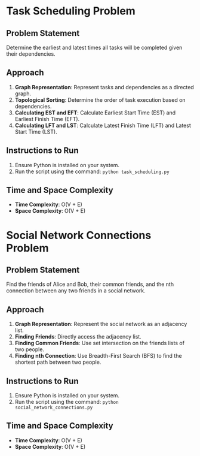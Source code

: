 # Task Scheduling Problem

## Problem Statement
Determine the earliest and latest times all tasks will be completed given their dependencies.

## Approach
1. **Graph Representation**: Represent tasks and dependencies as a directed graph.
2. **Topological Sorting**: Determine the order of task execution based on dependencies.
3. **Calculating EST and EFT**: Calculate Earliest Start Time (EST) and Earliest Finish Time (EFT).
4. **Calculating LFT and LST**: Calculate Latest Finish Time (LFT) and Latest Start Time (LST).

## Instructions to Run
1. Ensure Python is installed on your system.
2. Run the script using the command: `python task_scheduling.py`

## Time and Space Complexity
- **Time Complexity**: O(V + E)
- **Space Complexity**: O(V + E)



# Social Network Connections Problem

## Problem Statement
Find the friends of Alice and Bob, their common friends, and the nth connection between any two friends in a social network.

## Approach
1. **Graph Representation**: Represent the social network as an adjacency list.
2. **Finding Friends**: Directly access the adjacency list.
3. **Finding Common Friends**: Use set intersection on the friends lists of two people.
4. **Finding nth Connection**: Use Breadth-First Search (BFS) to find the shortest path between two people.

## Instructions to Run
1. Ensure Python is installed on your system.
2. Run the script using the command: `python social_network_connections.py`

## Time and Space Complexity
- **Time Complexity**: O(V + E)
- **Space Complexity**: O(V + E)
